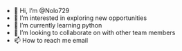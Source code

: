 - 👋 Hi, I’m @Nolo729
- 👀 I’m interested in exploring new opportunities
- 🌱 I’m currently learning python
- 💞️ I’m looking to collaborate on with other team members
- 📫 How to reach me email

<!---
Nolo729/Nolo729 is a ✨ special ✨ repository because its `README.md` (this file) appears on your GitHub profile.
You can click the Preview link to take a look at your changes.
--->
